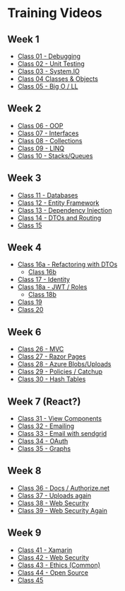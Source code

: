 # Training Videos

## Week 1

- [Class 01 - Debugging](https://frontrowviews.com/Home/Event/Play/5ef39b7c8a269e1be8b98e1b)
- [Class 02 - Unit Testing](https://frontrowviews.com/Home/Event/Play/5ef39b7c8a269e1be8b98e2e)
- [Class 03 - System.IO](https://frontrowviews.com/Home/Event/Play/5ef39b7c8a269e1be8b98e44)
- [Class 04 Classes & Objects](https://frontrowviews.com/Home/Event/Play/5ef39b7c8a269e1be8b98e58)
- [Class 05 - Big O / LL](https://frontrowviews.com/Home/Event/Play/5ef39b7c8a269e1be8b98e69)

## Week 2
- [Class 06 - OOP](https://frontrowviews.com/Home/Event/Play/5ef39b7c8a269e1be8b98e72)
- [Class 07 - Interfaces](https://frontrowviews.com/Home/Event/Play/5ef39b7c8a269e1be8b98e81)
- [Class 08 - Collections](https://frontrowviews.com/Home/Event/Play/5ef39b7c8a269e1be8b98e90)
- [Class 09 - LINQ](https://frontrowviews.com/Home/Event/Play/5ef39b7c8a269e1be8b98e9c)
- [Class 10 - Stacks/Queues](https://frontrowviews.com/Home/Event/Play/5f122f59ab0d2b12b0f11829)

## Week 3
- [Class 11 - Databases](https://frontrowviews.com/Home/Event/Play/5ef39b7c8a269e1be8b98eb2)
- [Class 12 - Entity Framework](https://frontrowviews.com/Home/Event/Play/5ef39b7c8a269e1be8b98ec0)
- [Class 13 - Dependency Injection](https://frontrowviews.com/Home/Event/Play/5ef39b7c8a269e1be8b98ecf)
- [Class 14 - DTOs and Routing](https://frontrowviews.com/Home/Event/Play/5ef39b7c8a269e1be8b98edb)
- [Class 15]()

## Week 4
- [Class 16a - Refactoring with DTOs](https://frontrowviews.com/Home/Event/Play/5ef39b7c8a269e1be8b98ef0)
  - [Class 16b](https://frontrowviews.com/Home/Event/Play/5f2106ba66269116a8e6325c)
- [Class 17 - Identity](https://frontrowviews.com/Home/Event/Play/5ef39b7c8a269e1be8b98efd)
- [Class 18a - JWT / Roles](https://frontrowviews.com/Home/Event/Play/5ef39b7c8a269e1be8b98f0c)
  - [Class 18b](https://frontrowviews.com/Home/Event/Play/5f22271466269116a8efd084)
- [Class 19](https://frontrowviews.com/Home/Event/Details/5ef39b7c8a269e1be8b98f19)
- [Class 20]()

## Week 6

- [Class 26 - MVC](https://frontrowviews.com/Home/Event/Play/5ef39b7c8a269e1be8b98f64)
- [Class 27 - Razor Pages](https://frontrowviews.com/Home/Event/Play/5ef39b7c8a269e1be8b98f6c)
- [Class 28 - Azure Blobs/Uploads](https://frontrowviews.com/Home/Event/Play/5ef39b7c8a269e1be8b98f74)
- [Class 29 - Policies / Catchup](https://frontrowviews.com/Home/Event/Play/5ef39b7c8a269e1be8b98f7b)
- [Class 30 - Hash Tables]()

## Week 7 (React?)
- [Class 31 - View Components]()
- [Class 32 - Emailing]()
- [Class 33 - Email with sendgrid]()
- [Class 34 - OAuth]()
- [Class 35 - Graphs](https://frontrowviews.com/Home/Event/Play/5ef39b7d8a269e1be8b98fd2)

## Week 8
- [Class 36 - Docs / Authorize.net]()
- [Class 37 - Uploads again]()
- [Class 38 - Web Security]()
- [Class 39 - Web Security Again]()

## Week 9
- [Class 41 - Xamarin]()
- [Class 42 - Web Security]()
- [Class 43 - Ethics (Common)]()
- [Class 44 - Open Source]()
- [Class 45]()
